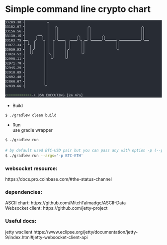 <h1> Simple command line crypto chart </h1>

<p align="center">
   <img src="https://github.com/owpk/cli-crypto-chart/blob/master/docs/ccc.gif"/>
</p>

- Build
```bash
$ ./gradlew clean build
```

- Run</br>
use gradle wrapper

```bash
$ ./gradlew run

# by default used BTC-USD pair but you can pass any with option -p (--pair)
$ ./gradlew run --args='-p BTC-ETH'
```

<h3> websocket resource: </h3>
https://docs.pro.coinbase.com/#the-status-channel

<h3> dependencies: </h3>
ASCII chart: https://github.com/MitchTalmadge/ASCII-Data</br>
Websocket client: https://github.com/jetty-project

<h3> Useful docs: </h3>
jetty wsclient https://www.eclipse.org/jetty/documentation/jetty-9/index.html#jetty-websocket-client-api
